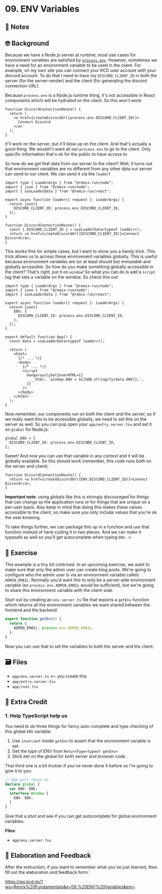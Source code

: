 # 09. ENV Variables

## 📝 Notes

## 🤓 Background

Because we have a Node.js server at runtime, most use cases for environment
variables are satisfied by
[`process.env`](https://nodejs.org/api/process.html#processenv). However,
sometimes we have a need for an environment variable to be used in the client.
For example, on my own site you can connect your KCD user account with your
discord account. To do that I need to have my `DISCORD_CLIENT_ID` in both the
server (for the server-render) and the client (for generating the discord
connection URL).

Because `process.env` is a Node.js runtime thing, it's not accessible in React
components which will be hydrated on the client. So this won't work:

```tsx
function DiscordConnectionRoute() {
  return (
    <a href={createDiscordUrl(process.env.DISCORD_CLIENT_ID)}>
      Connect Discord
    </a>
  );
}
```

It'll work on the server, but it'll blow up on the client. And that's actually a
good thing. We wouldn't want all our `process.env` to go to the client. Only
specific information that's ok for the public to have access to.

So how do we get that data from our server to the client? Well, it turns out
that environment variables are no different from any other data our server can
send to our client. We can send it via the `loader`!

```tsx
import type { LoaderArgs } from "@remix-run/node";
import { json } from "@remix-run/node";
import { useLoaderData } from "@remix-run/react";

export async function loader({ request }: LoaderArgs) {
  return json({
    DISCORD_CLIENT_ID: process.env.DISCORD_CLIENT_ID,
  });
}

function DiscordConnectionRoute() {
  const { DISCORD_CLIENT_ID } = useLoaderData<typeof loader>();
  return <a href={createDiscordUrl(DISCORD_CLIENT_ID)}>Connect Discord</a>;
}
```

This works fine for simple cases, but I want to show you a handy trick. This
trick allows us to access these environment variables globally. This is useful
because environment variables are (or at least should be) immutable and globally
accessible. So how do you make something globally accessible in the client?
That's right, put it on `window`! So what you can do is add a `script` tag that
sets a variable on the window. So check this out:

```tsx filename=app/root.tsx
import type { LoaderArgs } from "@remix-run/node";
import { json } from "@remix-run/node";
import { useLoaderData } from "@remix-run/react";

export async function loader({ request }: LoaderArgs) {
  return json({
    ENV: {
      DISCORD_CLIENT_ID: process.env.DISCORD_CLIENT_ID,
    },
  });
}

export default function App() {
  const data = useLoaderData<typeof loader>();

  return (
    <html>
      {/* ... */}
      <body>
        {/* ... */}
        <script
          dangerouslySetInnerHTML={{
            __html: `window.ENV = ${JSON.stringify(data.ENV)};`,
          }}
        />
      </body>
    </html>
  );
}
```

Now remember, our components run on both the client _and_ the server, so if we
really want this to be accessible globally, we need to set this on the server as
well. So you can pop open your `app/entry.server.tsx` and set it on `global` for
Node.js:

```tsx
global.ENV = {
  DISCORD_CLIENT_ID: process.env.DISCORD_CLIENT_ID,
};
```

Sweet! And now you can use that variable in any context and it will be globally
available. So this should work (remember, this code runs both on the server and
client):

```tsx
function DiscordConnectionRoute() {
  return <a href={createDiscordUrl(ENV.DISCORD_CLIENT_ID)}>Connect Discord</a>;
}
```

**Important note**: using globals like this is strongly discouraged for things
that can change as the application runs or for things that are unique on a
per-user basis. Also keep in mind that doing this makes these values accessible
to the client, so make sure you only include values that you're ok the user
knowing.

To take things further, we can package this up in a function and use that
function instead of hard-coding it in two places. And we can make it typesafe as
well so you'll get autocomplete when typing `ENV.` 🔥

## 💪 Exercise

This example is a tiny bit contrived. In an upcoming exercise, we want to make
sure that only the admin user can create blog posts. We're going to configure
who the admin user is via an environment variable called `ADMIN_EMAIL`. Normally
you'd want this to only be a server-side environment variable (so
`process.env.ADMIN_EMAIL` would be sufficient), but we're going to share this
environment variable with the client-side.

Start out by creating an `env.server.ts` file that exports a `getEnv` function
which returns all the environment variables we want shared between the frontend
and the backend:

```ts
export function getEnv() {
  return {
    ADMIN_EMAIL: process.env.ADMIN_EMAIL,
  };
}
```

Now you can use that to set the variables to both the server and the client.

## 🗃 Files

- `app/env.server.ts` <-- you create this
- `app/entry.server.tsx`
- `app/root.tsx`

## 💯 Extra Credit

### 1. Help TypeScript help us

You need to do three things for fancy auto-complete and type checking of this
global `ENV` variable:

1. Use `invariant` inside `getEnv` to assert that the environment variable is
   set
2. Get the type of ENV from `ReturnType<typeof getEnv>`
3. Stick `ENV` on the global for both server and browser code.

That third one is a bit trickier if you've never done it before so I'm going to
give it to you:

```ts
// App puts these on
declare global {
  var ENV: ENV;
  interface Window {
    ENV: ENV;
  }
}
```

Give that a shot and see if you can get autocomplete for global environment
variables.

**Files**:

- `app/env.server.tsx`

## 🦉 Elaboration and Feedback

After the instruction, if you want to remember what you've just learned, then
fill out the elaboration and feedback form:

https://ws.kcd.im/?ws=Remix%20Fundamentals&e=09.%20ENV%20Variables&em=
